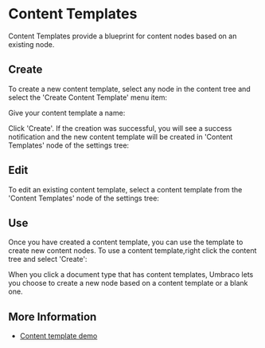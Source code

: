 # Content Templates
Content Templates provide a blueprint for content nodes based on an existing node.

## Create

To create a new content template, select any node in the content tree and select the 'Create Content Template' menu item:

Give your content template a name:

Click 'Create'. If the creation was successful, you will see a success notification and the new content template will be created in 'Content Templates' node of the settings tree:

## Edit

To edit an existing content template, select a content template from the 'Content Templates' node of the settings tree:

## Use

Once you have created a content template, you can use the template to create new content nodes. To use a content template,right click the content tree and select 'Create': 

When you click a document type that has content templates, Umbraco lets you choose to create a new node based on a content template or a blank one.

## More Information

* [Content template demo](https://www.youtube.com/watch?v=AEutrBnXZ-Q)
